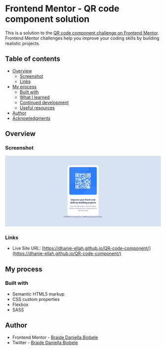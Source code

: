 # Frontend Mentor - QR code component solution

This is a solution to the [QR code component challenge on Frontend Mentor](https://www.frontendmentor.io/challenges/qr-code-component-iux_sIO_H). Frontend Mentor challenges help you improve your coding skills by building realistic projects. 

## Table of contents

- [Overview](#overview)
  - [Screenshot](#screenshot)
  - [Links](#links)
- [My process](#my-process)
  - [Built with](#built-with)
  - [What I learned](#what-i-learned)
  - [Continued development](#continued-development)
  - [Useful resources](#useful-resources)
- [Author](#author)
- [Acknowledgments](#acknowledgments)

## Overview

### Screenshot

![](./images/Screenshot%20(6).png)

### Links

- Live Site URL: [https://dhanie-ellah.github.io/QR-code-component/](https://dhanie-ellah.github.io/QR-code-component/)

## My process

### Built with

- Semantic HTML5 markup
- CSS custom properties
- Flexbox
- SASS


## Author

- Frontend Mentor - [Braide Daniella Biobele](https://www.frontendmentor.io/profile/dhanie_ellah)
- Twitter - [Braide Daniella Biobele](https://www.twitter.com/dhanie_ellah)
